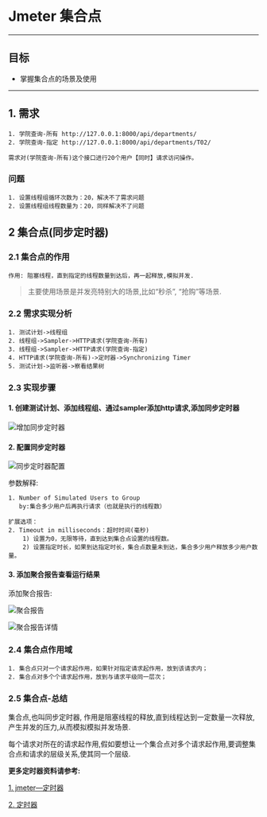 # Jmeter 集合点

------

## 目标

- 掌握集合点的场景及使用

------

## 1. 需求

```
1. 学院查询-所有 http://127.0.0.1:8000/api/departments/
2. 学院查询-指定 http://127.0.0.1:8000/api/departments/T02/

需求对(学院查询-所有)这个接口进行20个用户【同时】请求访问操作。
```

### 问题

```
1. 设置线程组循环次数为：20，解决不了需求问题
2. 设置线程组线程数量为：20，同样解决不了问题
```

## 2 集合点(同步定时器)

### 2.1 集合点的作用

```
作用: 阻塞线程，直到指定的线程数量到达后，再一起释放,模拟并发.
```

> 主要使用场景是并发亮特别大的场景,比如“秒杀”, “抢购”等场景.

### 2.2 需求实现分析

```
1. 测试计划->线程组
2. 线程组->Sampler->HTTP请求(学院查询-所有)
3. 线程组->Sampler->HTTP请求(学院查询-指定)
4. HTTP请求(学院查询-所有)->定时器->Synchronizing Timer
5. 测试计划->监听器->察看结果树
```

### 2.3 实现步骤

#### 1. 创建测试计划、添加线程组、通过sampler添加http请求,添加同步定时器

![增加同步定时器](/img/synchron.png)

#### 2. 配置同步定时器

![同步定时器配置](/img/synchron_conf.png)

参数解释:

```
1. Number of Simulated Users to Group 
   by:集合多少用户后再执行请求（也就是执行的线程数）

扩展选项：
2. Timeout in milliseconds：超时时间(毫秒)
    1) 设置为0，无限等待，直到达到集合点设置的线程数。
    2) 设置指定时长，如果到达指定时长，集合点数量未到达，集合多少用户释放多少用户数量。
```

#### 3. 添加聚合报告查看运行结果

添加聚合报告:

![聚合报告](/img/aggregate.png)

![聚合报告详情](/img/aggregate_detail.png)

### 2.4 集合点作用域

```
1. 集合点只对一个请求起作用，如果针对指定请求起作用，放到该请求内；
2. 集合点对多个个请求起作用，放到与请求平级同一层次；
```

### 2.5 集合点-总结

集合点,也叫同步定时器, 作用是阻塞线程的释放,直到线程达到一定数量一次释放,产生并发的压力,从而模拟模拟并发场景.

每个请求对所在的请求起作用,假如要想让一个集合点对多个请求起作用,要调整集合点和请求的层级关系,使其同一个层级.

**更多定时器资料请参考:**

[1. jmeter—定时器](<http://jmeter.apache.org/usermanual/component_reference.html#timers>)

[2. 定时器](<http://www.cnblogs.com/imyalost/p/6004678.html>)

